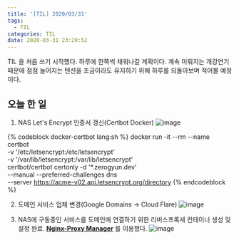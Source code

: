 ```yaml
---
title: '[TIL] 2020/03/31'
tags:
  - TIL
categories: TIL
date: 2020-03-31 23:29:52
---
```

TIL 을 처음 쓰기 시작했다. 하루에 한쪽씩 채워나갈 계획이다. 계속 미뤄지는 개강연기때문에 점점 늘어지는 텐션을 조금이라도 유지하기 위해 하루를 되돌아보며 적어볼 예정이다.
<!-- excerpt -->
## 오늘 한 일


1. NAS Let's Encrypt 인증서 갱신(Certbot Docker)
![image](https://user-images.githubusercontent.com/29659112/78063017-7d3d9f80-73ca-11ea-99cc-114d964158fe.png)


{% codeblock docker-certbot lang:sh %}
docker run -it --rm --name certbot \
  -v '/etc/letsencrypt:/etc/letsencrypt' \
  -v '/var/lib/letsencrypt:/var/lib/letsencrypt' \
  certbot/certbot certonly -d '*.zerogyun.dev' \
  --manual --preferred-challenges dns \
  --server https://acme-v02.api.letsencrypt.org/directory
{% endcodeblock %}


2. 도메인 서비스 업체 변경(Google Domains -> Cloud Flare)
![image](https://user-images.githubusercontent.com/29659112/78063528-56339d80-73cb-11ea-9563-4ce6b1249095.png)

3. NAS에 구동중인 서비스를 도메인에 연결하기 위한 리버스프록세 컨테이너 생성 및 설정 완료.
[**Nginx-Proxy Manager**](https://github.com/jc21/nginx-proxy-manager?utm_source=nginx-proxy-manager) 를 이용했다.
![image](https://user-images.githubusercontent.com/29659112/78063157-b8d86980-73ca-11ea-9f7d-13f45354b1cd.png)
